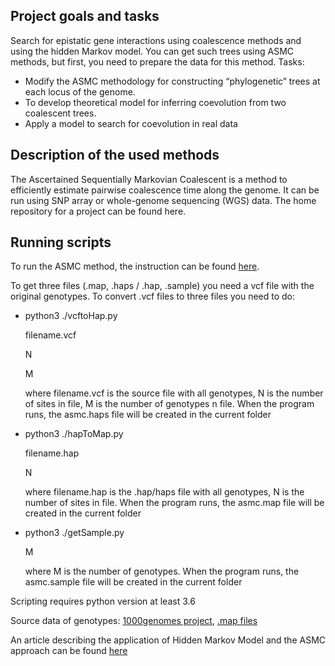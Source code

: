 
Project goals and tasks
---
Search for epistatic gene interactions using coalescence methods and using the hidden Markov model. You can get such trees using ASMC methods, but first, you need to prepare the data for this method.
Tasks:
*  Modify the ASMC methodology for constructing “phylogenetic” trees at each locus of the genome.
*  To develop theoretical model for inferring coevolution from two coalescent trees.
*  Apply a model to search for coevolution in real data


Description of the used methods
---
The Ascertained Sequentially Markovian Coalescent is a method to efficiently estimate pairwise coalescence time along the genome. It can be run using SNP array or whole-genome sequencing (WGS) data.
The home repository for a project can be found here.

Running scripts
---
To run the ASMC method, the instruction can be found [here](https://github.com/pierpal/ASMC).

To get three files (.map, .haps / .hap, .sample) you need a vcf file with the original genotypes. To convert .vcf files to three files you need to do:

* python3 ./vcftoHap.py

  filename.vcf
  
  N
  
  M
      
  where filename.vcf is the source file with all genotypes, N is the number of sites in file, M is the number of genotypes n file. When the program runs, the asmc.haps file will be created in the current folder
      
*  python3 ./hapToMap.py

   filename.hap
   
   N
      
   where filename.hap is the .hap/haps file with all genotypes, N is the number of sites in file. When the program runs, the asmc.map file will be created in the current folder
      
*  python3 ./getSample.py

   M
      
   where M is the number of genotypes. When the program runs, the asmc.sample file will be created in the current folder
 

Scripting requires python version at least 3.6

Source data of genotypes: [1000genomes project](https://www.internationalgenome.org/data#download),  [.map files](https://github.com/joepickrell/1000-genomes-genetic-maps)

An article describing the application of Hidden Markov Model and the ASMC approach can be found [here](https://www.nature.com/articles/s41588-018-0177-x)

